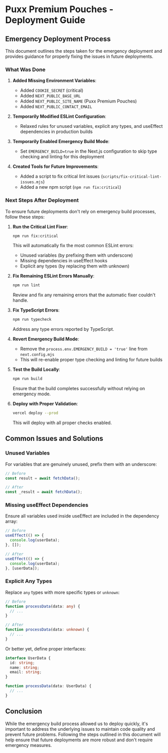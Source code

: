 # Puxx Premium Pouches - Deployment Guide

## Emergency Deployment Process

This document outlines the steps taken for the emergency deployment and provides guidance for properly fixing the issues in future deployments.

### What Was Done

1. **Added Missing Environment Variables**:
   - Added `COOKIE_SECRET` (critical)
   - Added `NEXT_PUBLIC_BASE_URL`
   - Added `NEXT_PUBLIC_SITE_NAME` (Puxx Premium Pouches)
   - Added `NEXT_PUBLIC_CONTACT_EMAIL`

2. **Temporarily Modified ESLint Configuration**:
   - Relaxed rules for unused variables, explicit any types, and useEffect dependencies in production builds

3. **Temporarily Enabled Emergency Build Mode**:
   - Set `EMERGENCY_BUILD=true` in the Next.js configuration to skip type checking and linting for this deployment

4. **Created Tools for Future Improvements**:
   - Added a script to fix critical lint issues (`scripts/fix-critical-lint-issues.mjs`)
   - Added a new npm script (`npm run fix:critical`)

### Next Steps After Deployment

To ensure future deployments don't rely on emergency build processes, follow these steps:

1. **Run the Critical Lint Fixer**:
   ```bash
   npm run fix:critical
   ```
   This will automatically fix the most common ESLint errors:
   - Unused variables (by prefixing them with underscore)
   - Missing dependencies in useEffect hooks
   - Explicit any types (by replacing them with unknown)

2. **Fix Remaining ESLint Errors Manually**:
   ```bash
   npm run lint
   ```
   Review and fix any remaining errors that the automatic fixer couldn't handle.

3. **Fix TypeScript Errors**:
   ```bash
   npm run typecheck
   ```
   Address any type errors reported by TypeScript.

4. **Revert Emergency Build Mode**:
   - Remove the `process.env.EMERGENCY_BUILD = 'true'` line from `next.config.mjs`
   - This will re-enable proper type checking and linting for future builds

5. **Test the Build Locally**:
   ```bash
   npm run build
   ```
   Ensure that the build completes successfully without relying on emergency mode.

6. **Deploy with Proper Validation**:
   ```bash
   vercel deploy --prod
   ```
   This will deploy with all proper checks enabled.

## Common Issues and Solutions

### Unused Variables

For variables that are genuinely unused, prefix them with an underscore:

```typescript
// Before
const result = await fetchData();

// After
const _result = await fetchData();
```

### Missing useEffect Dependencies

Ensure all variables used inside useEffect are included in the dependency array:

```typescript
// Before
useEffect(() => {
  console.log(userData);
}, []);

// After
useEffect(() => {
  console.log(userData);
}, [userData]);
```

### Explicit Any Types

Replace `any` types with more specific types or `unknown`:

```typescript
// Before
function processData(data: any) {
  // ...
}

// After
function processData(data: unknown) {
  // ...
}
```

Or better yet, define proper interfaces:

```typescript
interface UserData {
  id: string;
  name: string;
  email: string;
}

function processData(data: UserData) {
  // ...
}
```

## Conclusion

While the emergency build process allowed us to deploy quickly, it's important to address the underlying issues to maintain code quality and prevent future problems. Following the steps outlined in this document will help ensure that future deployments are more robust and don't require emergency measures.
